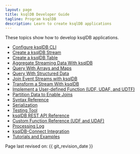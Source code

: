 ```yaml
---
layout: page
title: ksqlDB Developer Guide
tagline: Program ksqlDB 
description: Learn to create ksqlDB applications
---
```


These topics show how to develop ksqlDB applications.

- [Configure ksqlDB CLI](../installation/cli-config) 
- [Create a ksqlDB Stream](create-a-stream.md)
- [Create a ksqlDB Table](create-a-table.md)
- [Aggregate Streaming Data With ksqlDB](aggregate-streaming-data.md)
- [Query With Arrays and Maps](query-with-arrays-and-maps.md)
- [Query With Structured Data](query-with-structured-data.md)
- [Join Event Streams with ksqlDB](join-streams-and-tables.md)
- [Transform a Stream With ksqlDB](transform-a-stream-with-ksql.md)
- [Implement a User-defined Function (UDF, UDAF, and UDTF)](implement-a-udf)
- [Partition Data to Enable Joins](partition-data.md)
- [Syntax Reference](syntax-reference.md)
- [Serialization](serialization.md)
- [Testing Tool](ksql-testing-tool.md)
- [ksqlDB REST API Reference](api.md)
- [Custom Function Reference (UDF and UDAF)](udf.md)
- [Processing Log](processing-log.md)
- [ksqlDB-Connect Integration](ksql-connect.md)
- [Tutorials and Examples](../tutorials/index.md)


Page last revised on: {{ git_revision_date }}
